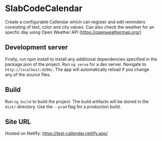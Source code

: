 # SlabCodeCalendar

Create a configurable Callendar which can register and edit reminders consisting of text, color and city values. Can also check the weather for an specfic day using Open Weather API (https://openweathermap.org/)

## Development server

Firstly, run npm install to install any additional dependencies specified in the package.json of the project.
Run `ng serve` for a dev server. Navigate to `http://localhost:4200/`. The app will automatically reload if you change any of the source files.

## Build

Run `ng build` to build the project. The build artifacts will be stored in the `dist/` directory. Use the `--prod` flag for a production build.

## Site URL

Hosted on Netlify: https://test-callendar.netlify.app/


